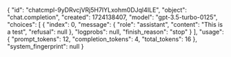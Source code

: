 {
"id": "chatcmpl-9yDRvcjVRj5H7IYLxohm0DJql4ILE",
"object": "chat.completion",
"created": 1724138407,
"model": "gpt-3.5-turbo-0125",
"choices": [
{
"index": 0,
"message": {
"role": "assistant",
"content": "This is a test",
"refusal": null
},
"logprobs": null,
"finish_reason": "stop"
}
],
"usage": {
"prompt_tokens": 12,
"completion_tokens": 4,
"total_tokens": 16
},
"system_fingerprint": null
}
